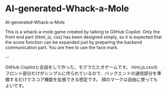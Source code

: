 # AI-generated-Whack-a-Mole
AI-generated-Whack-a-Mole

This is a whack-a-mole game created by talking to GitHub Copilot.
Only the front end part (html, js, css) has been designed simply, so it is expected that the score function can be expanded just by preparing the backend communication part.
You are free to use the face mark.

--

GitHub Copilotと会話をして作った、モグラたたきゲームです。
html,js,cssのフロント部分だけがシンプルに作られているので、バックエンドの通信部分を準備するだけでスコア機能を拡張できる想定です。
顔のマークは自由に使ってもよいです。
